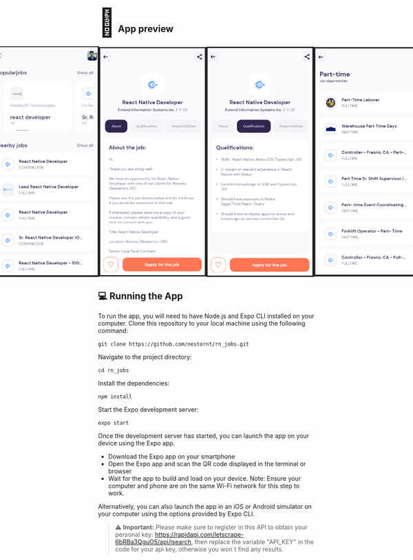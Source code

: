 <h2><span style="font-size: 3em;">📱</span> App preview </h2>

<div style="display: flex; flex-direction: row; justify-content: center; align-items: center;">
  <img src="images/image1.PNG" width="250" />
  <img src="images/image2.PNG" width="250" />
  <img src="images/image3.PNG" width="250" />
  <img src="images/image4.PNG" width="250" />
  <img src="images/image5.PNG" width="250" /> 
  <img src="images/Image6.PNG" width="250" /> 
</div>

## 💻 Running the App

To run the app, you will need to have Node.js and Expo CLI installed on your computer.
Clone this repository to your local machine using the following command:

```console
git clone https://github.com/nestornt/rn_jobs.git
```

Navigate to the project directory:

```console
cd rn_jobs
```

Install the dependencies:
```console
npm install
```

Start the Expo development server:

```console
expo start
```

Once the development server has started, you can launch the app on your device using the Expo app.

- Download the Expo app on your smartphone
- Open the Expo app and scan the QR code displayed in the terminal or browser
- Wait for the app to build and load on your device.
Note: Ensure your computer and phone are on the same Wi-Fi network for this step to work.

Alternatively, you can also launch the app in an iOS or Android simulator on your computer using the options provided by Expo CLI.

> :warning: **Important:** Please make sure to register in this API to obtain your personal key: https://rapidapi.com/letscrape-6bRBa3QguO5/api/jsearch, then replace the variable "API_KEY" in the code for your api key, otherwise you won´t find any results.
